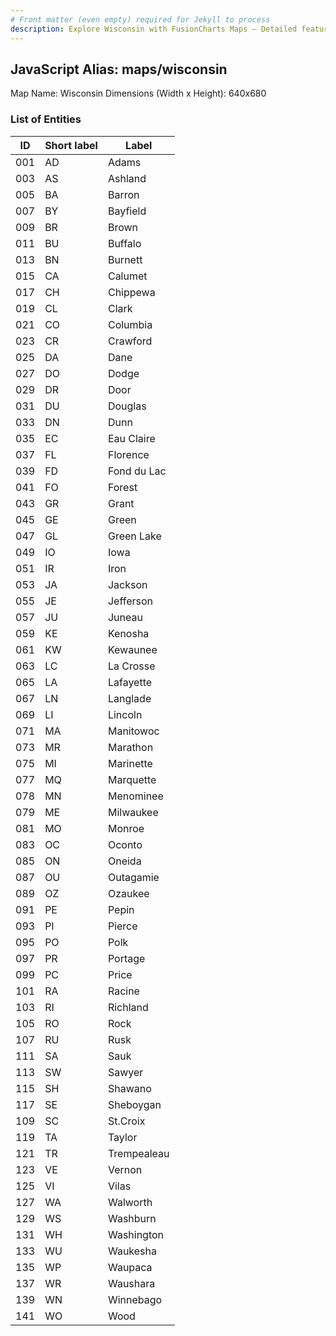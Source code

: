 ```yaml
---
# Front matter (even empty) required for Jekyll to process
description: Explore Wisconsin with FusionCharts Maps – Detailed features for seamless integration. Try now & enhance your data visualization today! 
---
```


## JavaScript Alias: maps/wisconsin

Map Name: Wisconsin
Dimensions (Width x Height): 640x680





### List of Entities

ID | Short label | Label
---|---|---|
001|AD|Adams
003|AS|Ashland
005|BA|Barron
007|BY|Bayfield
009|BR|Brown
011|BU|Buffalo
013|BN|Burnett
015|CA|Calumet
017|CH|Chippewa
019|CL|Clark
021|CO|Columbia
023|CR|Crawford
025|DA|Dane
027|DO|Dodge
029|DR|Door
031|DU|Douglas
033|DN|Dunn
035|EC|Eau Claire
037|FL|Florence
039|FD|Fond du Lac
041|FO|Forest
043|GR|Grant
045|GE|Green
047|GL|Green Lake
049|IO|Iowa
051|IR|Iron
053|JA|Jackson
055|JE|Jefferson
057|JU|Juneau
059|KE|Kenosha
061|KW|Kewaunee
063|LC|La Crosse
065|LA|Lafayette
067|LN|Langlade
069|LI|Lincoln
071|MA|Manitowoc
073|MR|Marathon
075|MI|Marinette
077|MQ|Marquette
078|MN|Menominee
079|ME|Milwaukee
081|MO|Monroe
083|OC|Oconto
085|ON|Oneida
087|OU|Outagamie
089|OZ|Ozaukee
091|PE|Pepin
093|PI|Pierce
095|PO|Polk
097|PR|Portage
099|PC|Price
101|RA|Racine
103|RI|Richland
105|RO|Rock
107|RU|Rusk
111|SA|Sauk
113|SW|Sawyer
115|SH|Shawano
117|SE|Sheboygan
109|SC|St.Croix
119|TA|Taylor
121|TR|Trempealeau
123|VE|Vernon
125|VI|Vilas
127|WA|Walworth
129|WS|Washburn
131|WH|Washington
133|WU|Waukesha
135|WP|Waupaca
137|WR|Waushara
139|WN|Winnebago
141|WO|Wood

